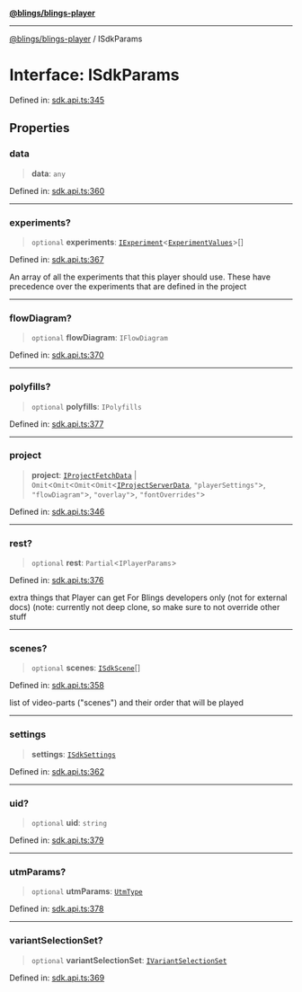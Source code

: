 [**@blings/blings-player**](../README.md)

***

[@blings/blings-player](../globals.md) / ISdkParams

# Interface: ISdkParams

Defined in: [sdk.api.ts:345](https://bitbucket.org/blingsio/player/src/e9d4e5a1bf54c48bcb6663f1308cce3af89efa76/src/SDK/sdk.api.ts#lines-345)

## Properties

### data

> **data**: `any`

Defined in: [sdk.api.ts:360](https://bitbucket.org/blingsio/player/src/e9d4e5a1bf54c48bcb6663f1308cce3af89efa76/src/SDK/sdk.api.ts#lines-360)

***

### experiments?

> `optional` **experiments**: [`IExperiment`](IExperiment.md)\<[`ExperimentValues`](../type-aliases/ExperimentValues.md)\>[]

Defined in: [sdk.api.ts:367](https://bitbucket.org/blingsio/player/src/e9d4e5a1bf54c48bcb6663f1308cce3af89efa76/src/SDK/sdk.api.ts#lines-367)

An array of all the experiments that this player should use. These have precedence over the experiments that are defined in the project

***

### flowDiagram?

> `optional` **flowDiagram**: `IFlowDiagram`

Defined in: [sdk.api.ts:370](https://bitbucket.org/blingsio/player/src/e9d4e5a1bf54c48bcb6663f1308cce3af89efa76/src/SDK/sdk.api.ts#lines-370)

***

### polyfills?

> `optional` **polyfills**: `IPolyfills`

Defined in: [sdk.api.ts:377](https://bitbucket.org/blingsio/player/src/e9d4e5a1bf54c48bcb6663f1308cce3af89efa76/src/SDK/sdk.api.ts#lines-377)

***

### project

> **project**: [`IProjectFetchData`](IProjectFetchData.md) \| `Omit`\<`Omit`\<`Omit`\<`Omit`\<[`IProjectServerData`](IProjectServerData.md), `"playerSettings"`\>, `"flowDiagram"`\>, `"overlay"`\>, `"fontOverrides"`\>

Defined in: [sdk.api.ts:346](https://bitbucket.org/blingsio/player/src/e9d4e5a1bf54c48bcb6663f1308cce3af89efa76/src/SDK/sdk.api.ts#lines-346)

***

### rest?

> `optional` **rest**: `Partial`\<`IPlayerParams`\>

Defined in: [sdk.api.ts:376](https://bitbucket.org/blingsio/player/src/e9d4e5a1bf54c48bcb6663f1308cce3af89efa76/src/SDK/sdk.api.ts#lines-376)

extra things that Player can get
For Blings developers only (not for external docs)
(note: currently not deep clone, so make sure to not override other stuff

***

### scenes?

> `optional` **scenes**: [`ISdkScene`](../type-aliases/ISdkScene.md)[]

Defined in: [sdk.api.ts:358](https://bitbucket.org/blingsio/player/src/e9d4e5a1bf54c48bcb6663f1308cce3af89efa76/src/SDK/sdk.api.ts#lines-358)

list of video-parts ("scenes") and their order that will be played

***

### settings

> **settings**: [`ISdkSettings`](ISdkSettings.md)

Defined in: [sdk.api.ts:362](https://bitbucket.org/blingsio/player/src/e9d4e5a1bf54c48bcb6663f1308cce3af89efa76/src/SDK/sdk.api.ts#lines-362)

***

### uid?

> `optional` **uid**: `string`

Defined in: [sdk.api.ts:379](https://bitbucket.org/blingsio/player/src/e9d4e5a1bf54c48bcb6663f1308cce3af89efa76/src/SDK/sdk.api.ts#lines-379)

***

### utmParams?

> `optional` **utmParams**: [`UtmType`](../type-aliases/UtmType.md)

Defined in: [sdk.api.ts:378](https://bitbucket.org/blingsio/player/src/e9d4e5a1bf54c48bcb6663f1308cce3af89efa76/src/SDK/sdk.api.ts#lines-378)

***

### variantSelectionSet?

> `optional` **variantSelectionSet**: [`IVariantSelectionSet`](../type-aliases/IVariantSelectionSet.md)

Defined in: [sdk.api.ts:369](https://bitbucket.org/blingsio/player/src/e9d4e5a1bf54c48bcb6663f1308cce3af89efa76/src/SDK/sdk.api.ts#lines-369)
